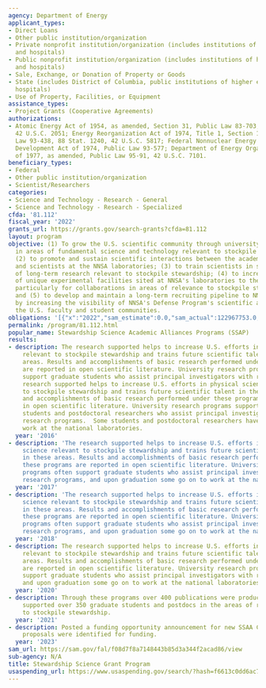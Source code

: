 ```yaml
---
agency: Department of Energy
applicant_types:
- Direct Loans
- Other public institution/organization
- Private nonprofit institution/organization (includes institutions of higher education
  and hospitals)
- Public nonprofit institution/organization (includes institutions of higher education
  and hospitals)
- Sale, Exchange, or Donation of Property or Goods
- State (includes District of Columbia, public institutions of higher education and
  hospitals)
- Use of Property, Facilities, or Equipment
assistance_types:
- Project Grants (Cooperative Agreements)
authorizations:
- Atomic Energy Act of 1954, as amended, Section 31, Public Law 83-703, 68 Stat. 919,
  42 U.S.C. 2051; Energy Reorganization Act of 1974, Title 1, Section 107, Public
  Law 93-438, 88 Stat. 1240, 42 U.S.C. 5817; Federal Nonnuclear Energy Research and
  Development Act of 1974, Public Law 93-577; Department of Energy Organization Act
  of 1977, as amended, Public Law 95-91, 42 U.S.C. 7101.
beneficiary_types:
- Federal
- Other public institution/organization
- Scientist/Researchers
categories:
- Science and Technology - Research - General
- Science and Technology - Research - Specialized
cfda: '81.112'
fiscal_year: '2022'
grants_url: https://grants.gov/search-grants?cfda=81.112
layout: program
objective: (1) To grow the U.S. scientific community through university involvement
  in areas of fundamental science and technology relevant to stockpile stewardship;
  (2) to promote and sustain scientific interactions between the academic community
  and scientists at the NNSA laboratories; (3) to train scientists in specific areas
  of long-term research relevant to stockpile stewardship; (4) to increase the availability
  of unique experimental facilities sited at NNSA's laboratories to the academic community,
  particularly for collaborations in areas of relevance to stockpile stewardship;
  and (5) to develop and maintain a long-term recruiting pipeline to NNSA's laboratories
  by increasing the visibility of NNSA's Defense Program's scientific activities to
  the U.S. faculty and student communities.
obligations: '[{"x":"2022","sam_estimate":0.0,"sam_actual":122967753.0,"usa_spending_actual":123024555.64},{"x":"2023","sam_estimate":125000000.0,"sam_actual":0.0,"usa_spending_actual":117971409.33},{"x":"2024","sam_estimate":125000000.0,"sam_actual":0.0,"usa_spending_actual":137329503.49}]'
permalink: /program/81.112.html
popular_name: Stewardship Science Academic Alliances Programs (SSAP)
results:
- description: The research supported helps to increase U.S. efforts in physical science
    relevant to stockpile stewardship and trains future scientific talent in these
    areas. Results and accomplishments of basic research performed under these programs
    are reported in open scientific literature. University research programs often
    support graduate students who assist principal investigators with research programs.  The
    research supported helps to increase U.S. efforts in physical science relevant
    to stockpile stewardship and trains future scientific talent in these areas. Results
    and accomplishments of basic research performed under these programs are reported
    in open scientific literature. University research programs supported graduate
    students and postdoctoral researchers who assist principal investigators with
    research programs.  Some students and postdoctoral researchers have gone on to
    work at the national laboratories.
  year: '2016'
- description: 'The research supported helps to increase U.S. efforts in physical
    science relevant to stockpile stewardship and trains future scientific talent
    in these areas. Results and accomplishments of basic research performed under
    these programs are reported in open scientific literature. University research
    programs often support graduate students who assist principal investigators with
    research programs, and upon graduation some go on to work at the national laboratories. '
  year: '2017'
- description: 'The research supported helps to increase U.S. efforts in physical
    science relevant to stockpile stewardship and trains future scientific talent
    in these areas. Results and accomplishments of basic research performed under
    these programs are reported in open scientific literature. University research
    programs often support graduate students who assist principal investigators with
    research programs, and upon graduation some go on to work at the national laboratories. '
  year: '2018'
- description: The research supported helps to increase U.S. efforts in physical science
    relevant to stockpile stewardship and trains future scientific talent in these
    areas. Results and accomplishments of basic research performed under these programs
    are reported in open scientific literature. University research programs often
    support graduate students who assist principal investigators with research programs,
    and upon graduation some go on to work at the national laboratories.
  year: '2020'
- description: Through these programs over 400 publications were produced.  The programs
    supported over 350 graduate students and postdocs in the areas of research related
    to stockpile stewardship.
  year: '2021'
- description: Posted a funding opportunity announcement for new SSAA Centers of Excellence.  Nine
    proposals were identified for funding.
  year: '2023'
sam_url: https://sam.gov/fal/f08d7f8a7148443b85d3a344f2acad86/view
sub-agency: N/A
title: Stewardship Science Grant Program
usaspending_url: https://www.usaspending.gov/search/?hash=f6613c0dd6ac7eb8c11f57159e99a94a
---
```

